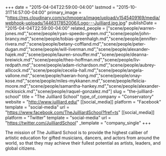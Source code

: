 +++
date = "2015-04-04T22:59:00-04:00"
lastmod = "2015-10-31T14:57:00-04:00"
primary_image = "https://res.cloudinary.com/schmopera/image/upload/v1545409169/media/webhook-uploads/1446317852006/Logo---Juilliard.jpg.jpg"
publishDate = "2015-04-04T22:59:00-04:00"
related_people = ["scene/people/warren-jones.md","scene/people/ryan-speedo-green.md","scene/people/john-brancy.md","scene/people/tobias-greenhalgh.md","scene/people/jennifer-rivera.md","scene/people/betany-coffland.md","scene/people/peter-dugan.md","scene/people/will-liverman.md","scene/people/alexander-hajek.md","scene/people/lauren-snouffer.md","scene/people/deanna-breiwick.md","scene/people/theo-hoffman.md","scene/people/liv-redpath.md","scene/people/adam-richardson.md","scene/people/aubrey-allicock.md","scene/people/cecelia-hall.md","scene/people/angela-vallone.md","scene/people/haeran-hong.md","scene/people/onay-kose.md","scene/people/miles-mykkanen.md","scene/people/felicia-moore.md","scene/people/samantha-hankey.md","scene/people/alexander-mckissick.md","scene/people/raquel-gonzalez.md"]
slug = "the-juilliard-school"
title = "The Juilliard School"
type_of_company = "Conservatory"
website = "http://www.juilliard.edu/"
[[social_media]]
platform = "Facebook"
template = "social-media"
url = "https://www.facebook.com/TheJuilliardSchool?fref=ts"
[[social_media]]
platform = "Twitter"
template = "social-media"
url = "https://twitter.com/JuilliardSchool"
_template = "company_single"
+++

<p>
	The mission of The Juilliard School is to provide the highest caliber of artistic education for gifted musicians, dancers, and actors from around the world, so that they may achieve their fullest potential as artists, leaders, and global citizens.
</p>
